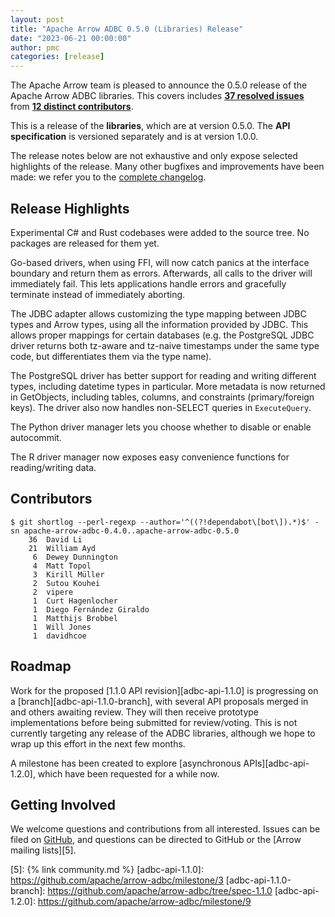 ```yaml
---
layout: post
title: "Apache Arrow ADBC 0.5.0 (Libraries) Release"
date: "2023-06-21 00:00:00"
author: pmc
categories: [release]
---
```

<!--
{% comment %}
Licensed to the Apache Software Foundation (ASF) under one or more
contributor license agreements.  See the NOTICE file distributed with
this work for additional information regarding copyright ownership.
The ASF licenses this file to you under the Apache License, Version 2.0
(the "License"); you may not use this file except in compliance with
the License.  You may obtain a copy of the License at

http://www.apache.org/licenses/LICENSE-2.0

Unless required by applicable law or agreed to in writing, software
distributed under the License is distributed on an "AS IS" BASIS,
WITHOUT WARRANTIES OR CONDITIONS OF ANY KIND, either express or implied.
See the License for the specific language governing permissions and
limitations under the License.
{% endcomment %}
-->

The Apache Arrow team is pleased to announce the 0.5.0 release of
the Apache Arrow ADBC libraries. This covers includes [**37
resolved issues**][1] from [**12 distinct contributors**][2].

This is a release of the **libraries**, which are at version
0.5.0.  The **API specification** is versioned separately and is
at version 1.0.0.

The release notes below are not exhaustive and only expose selected
highlights of the release. Many other bugfixes and improvements have
been made: we refer you to the [complete changelog][3].

## Release Highlights

Experimental C# and Rust codebases were added to the source tree.  No packages are released for them yet.

Go-based drivers, when using FFI, will now catch panics at the interface boundary and return them as errors.  Afterwards, all calls to the driver will immediately fail.  This lets applications handle errors and gracefully terminate instead of immediately aborting.

The JDBC adapter allows customizing the type mapping between JDBC types and Arrow types, using all the information provided by JDBC.  This allows proper mappings for certain databases (e.g. the PostgreSQL JDBC driver returns both tz-aware and tz-naive timestamps under the same type code, but differentiates them via the type name).

The PostgreSQL driver has better support for reading and writing different types, including datetime types in particular.  More metadata is now returned in GetObjects, including tables, columns, and constraints (primary/foreign keys).  The driver also now handles non-SELECT queries in `ExecuteQuery`.

The Python driver manager lets you choose whether to disable or enable autocommit.

The R driver manager now exposes easy convenience functions for reading/writing data.

## Contributors

```
$ git shortlog --perl-regexp --author='^((?!dependabot\[bot\]).*)$' -sn apache-arrow-adbc-0.4.0..apache-arrow-adbc-0.5.0
    36	David Li
    21	William Ayd
     6	Dewey Dunnington
     4	Matt Topol
     3	Kirill Müller
     2	Sutou Kouhei
     2	vipere
     1	Curt Hagenlocher
     1	Diego Fernández Giraldo
     1	Matthijs Brobbel
     1	Will Jones
     1	davidhcoe
```

## Roadmap

Work for the proposed [1.1.0 API revision][adbc-api-1.1.0] is progressing on a [branch][adbc-api-1.1.0-branch], with several API proposals merged in and others awaiting review.  They will then receive prototype implementations before being submitted for review/voting.  This is not currently targeting any release of the ADBC libraries, although we hope to wrap up this effort in the next few months.

A milestone has been created to explore [asynchronous APIs][adbc-api-1.2.0], which have been requested for a while now.

## Getting Involved

We welcome questions and contributions from all interested.  Issues
can be filed on [GitHub][4], and questions can be directed to GitHub
or the [Arrow mailing lists][5].

[1]: https://github.com/apache/arrow-adbc/milestone/6?closed=1
[2]: #contributors
[3]: https://github.com/apache/arrow-adbc/blob/apache-arrow-adbc-0.5.0/CHANGELOG.md
[4]: https://github.com/apache/arrow-adbc/issues
[5]: {% link community.md %}
[adbc-api-1.1.0]: https://github.com/apache/arrow-adbc/milestone/3
[adbc-api-1.1.0-branch]: https://github.com/apache/arrow-adbc/tree/spec-1.1.0
[adbc-api-1.2.0]: https://github.com/apache/arrow-adbc/milestone/9

